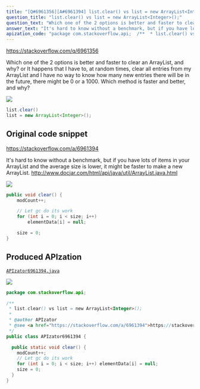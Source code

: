 ```yaml
---
title: "[Q#6961356][A#6961394] list.clear() vs list = new ArrayList<Integer>();"
question_title: "list.clear() vs list = new ArrayList<Integer>();"
question_text: "Which one of the 2 options is better and faster to clear an ArrayList, and why? or It happens that I have to, at random times, clear all entries from my ArrayList and I have no way to know how many new entries there will be in the future, there might be 0 or a 1000. Which method is faster and better, and why?"
answer_text: "It's hard to know without a benchmark, but if you have lots of items in your ArrayList and the average size is lower, it might be faster to make a new ArrayList. http://www.docjar.com/html/api/java/util/ArrayList.java.html"
apization_code: "package com.stackoverflow.api;  /**  * list.clear() vs list = new ArrayList<Integer>();  *  * @author APIzator  * @see <a href=\"https://stackoverflow.com/a/6961394\">https://stackoverflow.com/a/6961394</a>  */ public class APIzator6961394 {    public static void clear() {     modCount++;     // Let gc do its work     for (int i = 0; i < size; i++) elementData[i] = null;     size = 0;   } }"
---
```


https://stackoverflow.com/q/6961356

Which one of the 2 options is better and faster to clear an ArrayList, and why?
or
It happens that I have to, at random times, clear all entries from my ArrayList and I have no way to know how many new entries there will be in the future, there might be 0 or a 1000. Which method is faster and better, and why?


<div class="code-logo"><img src="/stackoverflow.png" /></div>

```java
list.clear()
list = new ArrayList<Integer>();
```


## Original code snippet

https://stackoverflow.com/a/6961394

It&#x27;s hard to know without a benchmark, but if you have lots of items in your ArrayList and the average size is lower, it might be faster to make a new ArrayList.
http://www.docjar.com/html/api/java/util/ArrayList.java.html

<div class="code-logo"><img src="/stackoverflow.png" /></div>

```java
public void clear() {
    modCount++;

    // Let gc do its work
    for (int i = 0; i < size; i++)
        elementData[i] = null;

    size = 0;
}
```

## Produced APIzation

[`APIzator6961394.java`](https://github.com/pasqualesalza/apization-temp-data/raw/master/search/APIzator6961394.java)

<div class="code-logo"><img src="/apizator.png" /></div>

```java
package com.stackoverflow.api;

/**
 * list.clear() vs list = new ArrayList<Integer>();
 *
 * @author APIzator
 * @see <a href="https://stackoverflow.com/a/6961394">https://stackoverflow.com/a/6961394</a>
 */
public class APIzator6961394 {

  public static void clear() {
    modCount++;
    // Let gc do its work
    for (int i = 0; i < size; i++) elementData[i] = null;
    size = 0;
  }
}

```